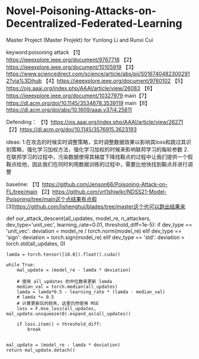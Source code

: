 # Novel-Poisoning-Attacks-on-Decentralized-Federated-Learning
Master Project (Master Projekt) for Yunlong Li and Runxi Cui


keyword:poisoning attack 
【1】https://ieeexplore.ieee.org/document/9767718
【2】https://ieeexplore.ieee.org/document/10105919
【3】https://www.sciencedirect.com/science/article/abs/pii/S0167404823002912?via%3Dihub
【4】https://ieeexplore.ieee.org/document/9760102
【5】https://ojs.aaai.org/index.php/AAAI/article/view/26083
【6】https://ieeexplore.ieee.org/document/10327979
main【7】https://dl.acm.org/doi/10.1145/3534678.3539119
main【8】https://dl.acm.org/doi/abs/10.1609/aaai.v37i4.25611

Defending：
【1】https://ojs.aaai.org/index.php/AAAI/article/view/26271
【2】https://dl.acm.org/doi/10.1145/3576915.3623193

ideas:
1.在攻击的时候实时调整策略，实时调整数据效果以影响其loss和跳过其识别策略，强化学习加权方法，强化学习加权的时候来影响联邦学习的每轮参数
2.在联邦学习的过程中，污染数据使得其梯度下降找鞍点的过程中让我们提供一个假鞍点给他，因此我们在同时利用数据训练的过程中，需要比他快找到鞍点并进行调整



baseline:
【1】https://github.com/Jenson66/Poisoning-Attack-on-FL/tree/main
【2】https://github.com/vrt1shjwlkr/NDSS21-Model-Poisoning/tree/main这个点结果有点假
[3]https://github.com/lishenghui/blades/tree/master这个也可以跑出结果来


def our_attack_descent(all_updates, model_re, n_attackers, dev_type='unit_vec', learning_rate=0.01, threshold_diff=1e-5):
    if dev_type == 'unit_vec':
        deviation = model_re / torch.norm(model_re)
    elif dev_type == 'sign':
        deviation = torch.sign(model_re)
    elif dev_type == 'std':
        deviation = torch.std(all_updates, 0)

    lamda = torch.tensor([10.0]).float().cuda()

    while True:
        mal_update = (model_re - lamda * deviation)

        # 使用 all_updates 的中位数来更新 lamda
        median_val = torch.median(all_updates)
        lamda = lamda*0.5 - learning_rate * (lamda - median_val)
        # lamda *= 0.5
        # 计算更新后的损失，这里仍然使用 MSE
        loss = F.mse_loss(all_updates, mal_update.unsqueeze(0).expand_as(all_updates))

        if loss.item() < threshold_diff:
            break
        

    mal_update = (model_re - lamda * deviation)
    return mal_update.detach()
